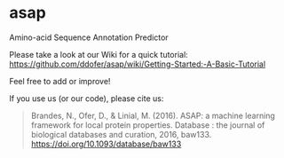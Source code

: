 # asap
Amino-acid Sequence Annotation Predictor

Please take a look at our Wiki for a quick tutorial: https://github.com/ddofer/asap/wiki/Getting-Started:-A-Basic-Tutorial

Feel free to add or improve!

If you use us (or our code), please cite us:

> Brandes, N., Ofer, D., & Linial, M. (2016). ASAP: a machine learning framework for local protein properties. Database : the journal of biological databases and curation, 2016, baw133. https://doi.org/10.1093/database/baw133

